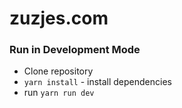 # zuzjes.com

### Run in Development Mode
- Clone repository
- `yarn install` - install dependencies
- run `yarn run dev`
